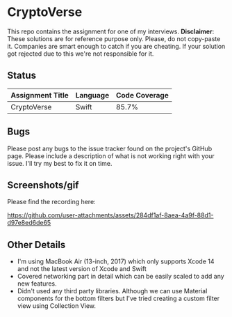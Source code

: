 # CryptoVerse

This repo contains the assignment for one of my interviews.
**Disclaimer**: These solutions are for reference purpose only. Please, do not copy-paste it. Companies are smart enough to catch if you are cheating. If your solution got rejected due to this we're not responsible for it.

## Status
|Assignment Title|Language|Code Coverage|
|----------------|--------|-------------|
|  CryptoVerse   |  Swift |    85.7%    |

## Bugs
Please post any bugs to the issue tracker found on the project's GitHub page. Please include a description of what is not working right with your issue. I'll try my best to fix it on time.

## Screenshots/gif
Please find the recording here:

https://github.com/user-attachments/assets/284df1af-8aea-4a9f-88d1-d97e8ed6de65

## Other Details

- I'm using MacBook Air (13-inch, 2017) which only supports Xcode 14 and not the latest version of Xcode and Swift
- Covered networking part in detail which can be easily scaled to add any new features.
- Didn't used any third party libraries. Although we can use Material components for the bottom filters but I've tried creating a custom filter view using Collection View.


